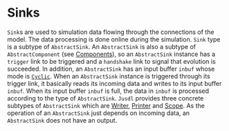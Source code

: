 # Sinks 

`Sink`s are used to simulation data flowing through the connections of the model. The data processing is done online during the simulation. `Sink` type is a subtype of `AbstractSink`. An `AbstractSink` is also a subtype of `AbstractComponent` (see [Components](@ref)),  so an `AbstractSink` instance has a `trigger` link to be triggered and a `handshake` link to signal that evolution is succeeded. In addition, an `AbstractSink` has an input buffer `inbuf` whose mode is [`Cyclic`](@ref). When an `AbstractSink` instance is triggered through its trigger link, it basically reads its incoming data and writes to its input buffer `inbuf`. When its input buffer `inbuf` is full, the data in `inbuf` is processed according to the type of `AbstractSink`. `Jusdl` provides three concrete subtypes of `AbstractSink` which are [Writer](@ref), [Printer](@ref) and [Scope](@ref). As the operation of an `AbstractSink` just depends on incoming data, an `AbstractSink` does not have an output.
